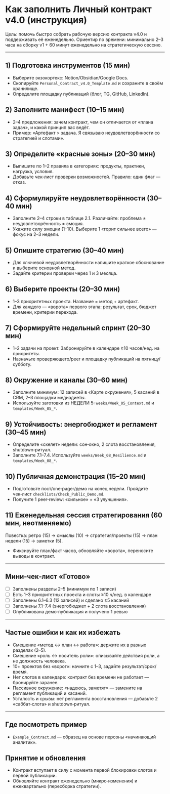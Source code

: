 # Как заполнить Личный контракт v4.0 (инструкция)

Цель: помочь быстро собрать рабочую версию контракта v4.0 и поддерживать её еженедельно.
Ориентир по времени: минимально 2–3 часа на сборку v1 + 60 минут еженедельно на стратегическую сессию.

---

## 1) Подготовка инструментов (15 мин)
- Выберите экзокортекс: Notion/Obsidian/Google Docs.
- Скопируйте `Personal_Contract_v4.0_Template.md` и сохраните в своём хранилище.
- Определите площадку публикаций (блог, TG, GitHub, LinkedIn).

## 2) Заполните манифест (10–15 мин)
- 2–4 предложения: зачем контракт, чем он отличается от «плана задач», и какой принцип вас ведёт.
- Пример: «Артефакт > задача. Я связываю неудовлетворённости со стратегией и слотами».

## 3) Определите «красные зоны» (20–30 мин)
- Выпишите по 1–2 правила в категориях: продукты, практики, нагрузка, условия.
- Добавьте чек‑лист проверки возможностей. Правило: один флаг — отказ.

## 4) Сформулируйте неудовлетворённости (30–40 мин)
- Заполните 2–4 строки в таблице 2.1. Различайте: проблема ≠ неудовлетворённость ≠ эмоция.
- Укажите силу эмоции (1–10). Выберите 1 «горит сильнее всего» — фокус на 2–3 недели.

## 5) Опишите стратегию (30–40 мин)
- Для ключевой неудовлетворённости напишите краткое обоснование и выберите основной метод.
- Задайте критерии проверки через 1 и 3 месяца.

## 6) Выберите проекты (20–30 мин)
- 1–3 приоритетных проекта. Название = метод + артефакт.
- Для каждого — «ворота» первого этапа: результат, срок, бюджет времени, критерии перехода.

## 7) Сформируйте недельный спринт (20–30 мин)
- 1–2 задачи на проект. Забронируйте в календаре ≥10 часов/нед. на приоритеты.
- Назначьте проверяющего/peer и площадку публикаций на пятницу/субботу.

## 8) Окружение и каналы (30–60 мин)
- Заполните минимум: 12 записей в «Карте окружения», 5 касаний в CRM, 2–3 площадки медиадиеты.
- Используйте заготовки из НЕДЕЛИ 5: `weeks/Week_05_Context.md` и `templates/Week_05_*`.

## 9) Устойчивость: энергобюджет и регламент (30–45 мин)
- Определите «скелет» недели: сон‑окно, 2 слота восстановления, shutdown‑ритуал.
- Заполните 7.1–7.4. Используйте `weeks/Week_08_Resilience.md` и `templates/Week_08_*`.

## 10) Публичная демонстрация (15–20 мин)
- Подготовьте пост/one‑pager/демо на конец недели. Пройдите чек‑лист `checklists/Check_Public_Demo.md`.
- Получите 1 peer‑review: «сильное» + «3 улучшения».

## 11) Еженедельная сессия стратегирования (60 мин, неотменяемо)
Повестка: ретро (15) → смыслы (10) → стратегия/проекты (15) → план недели (15) → заметки (5).
- Фиксируйте план/факт часов, обновляйте «ворота», переносите выводы в контракт.

---

## Мини‑чек‑лист «Готово»
- [ ] Заполнены разделы 2–5 (минимум по 1 записи)
- [ ] Есть 1–3 приоритетных проекта и слоты ≥10 ч/нед. в календаре
- [ ] Заполнены 6.1–6.3 (12 записей) и сделано ≥5 касаний
- [ ] Заполнены 7.1–7.4 (энергобюджет + 2 слота восстановления)
- [ ] Опубликована демо‑публикация и получено 1 ревью

---

## Частые ошибки и как их избежать
- Смешение «метод ↔ план ↔ работа»: держите их в разных разделах (2–5).
- Смешение «роль ↔ носитель роли»: описывайте действия роли, а не должность человека.
- 10+ проектов без «ворот»: начните с 1–3, задайте результат/срок/время.
- Нет слотов в календаре: контракт без времени не работает — бронируйте заранее.
- Пассивное окружение: «надеюсь, заметят» — замените на регламент публикаций и касаний.
- Усталость и срывы: нет регламента восстановления — добавьте 2 «саббат‑слота» и shutdown‑ритуал.

---

## Где посмотреть пример
- `Example_Contract.md` — образец на основе персоны «начинающий аналитик».

## Принятие и обновления
- Контракт вступает в силу с момента первой блокировки слотов и первой публикации.
- Обновляйте контракт еженедельно (микро‑изменения) и ежеквартально (пересборка стратегии).
